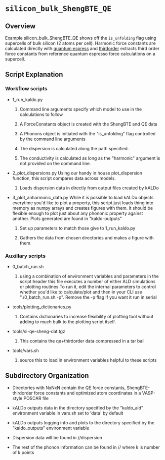# `silicon_bulk_ShengBTE_QE`

## Overview
Example silicon_bulk_ShengBTE_QE shows off the `is_unfolding` flag using supercells of bulk silicon (2 atoms per cell).
Harmonic force constants are calculated directly with [quantum espress](https://www.quantum-espresso.org/) and
[thirdorder](https://www.shengbte.org/) extracts third order force constants from reference quantum espresso force 
calculations on a supercell.

## Script Explanation

### Workflow scripts

- 1_run_kaldo.py

    1. Command line arguments specify which model to use in the calculations to follow

    2. A ForceConstants object is created with the ShengBTE and QE data

    3. A Phonons object is initiated with the "is_unfolding" flag controlled by the command line arguments

    4. The dispersion is calculated along the path specified.

    5. The conductivity is calculated as long as the "harmonic" argument is not provided on the command line.

- 2_plot_dispersions.py
  Using our handy in house plot_dispersion function, this script compares data
  across models.

    1. Loads dispersion data in directly from output files created by kALDo

- 3_plot_anharmonic_data.py
  While it is possible to load kALDo objects everytime you'd like to plot
  a property, this script just loads thing into memory as numpy arrays and
  creates figures with them. It should be flexible enough to plot just about
  any phononic property against another.
  Plots generated are found in "kaldo-outputs"

    1. Set up parameters to match those give to 1_run_kaldo.py

    2. Gathers the data from chosen directories and makes a figure with them. 

### Auxillary scripts

- 0_batch_run.sh

  1. using a combination of environment variables and parameters in the script header this file
  executes a number of either ALD simulations or plotting routines
  To run it, edit the internal parameters to control whether you'd like to calculate/plot and then
  in your CLI use "./0_batch_run.sh -p". Remove the -p flag if you want it run in serial

- tools/plotting_dictionaries.py

    1. Contains dictionaries to increase flexibility of plotting tool without adding
      to much bulk to the plotting script itself.

- tools/si-qe-sheng-dat.tgz

    1. This contains the qe+thirdorder data compressed in a tar ball

- tools/vars.sh

    1. source this to load in environment variables helpful to these scripts

## Subdirectory Organization

- Directories with NxNxN contain the QE force constants, ShengBTE-thirdorder force constants and optimized atom
  coordinates in a VASP-style POSCAR file

- kALDo outputs data in the directory specified by the "kaldo_ald" environment variable in vars.sh set to 'data' by default

- kALDo outputs logging info and plots to the directory specified by the "kaldo_outputs" environment variable

- Dispersion data will be found in <prefix>/<system>/dispersion

- The rest of the phonon information can be found in <prefix>/<system>/<k>_<k>_<k> where k is number of k points 
